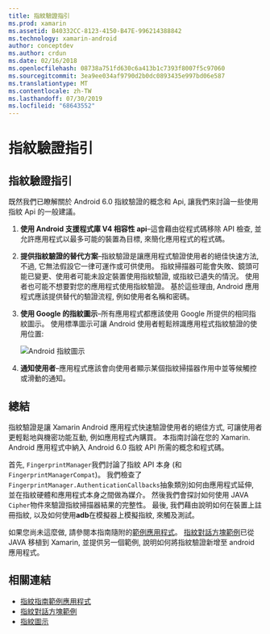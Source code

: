 ```yaml
---
title: 指紋驗證指引
ms.prod: xamarin
ms.assetid: B40332CC-8123-4150-B47E-996214388842
ms.technology: xamarin-android
author: conceptdev
ms.author: crdun
ms.date: 02/16/2018
ms.openlocfilehash: 08738a751fd630c6a413b1c7393f8007f5c97060
ms.sourcegitcommit: 3ea9ee034af9790d2b0dc0893435e997bd06e587
ms.translationtype: MT
ms.contentlocale: zh-TW
ms.lasthandoff: 07/30/2019
ms.locfileid: "68643552"
---
```

# <a name="fingerprint-authentication-guidance"></a>指紋驗證指引

## <a name="fingerprint-authentication-guidance"></a>指紋驗證指引

既然我們已瞭解關於 Android 6.0 指紋驗證的概念和 Api, 讓我們來討論一些使用指紋 Api 的一般建議。

1. **使用 Android 支援程式庫 V4 相容性 api**&ndash;這會藉由從程式碼移除 API 檢查, 並允許應用程式以最多可能的裝置為目標, 來簡化應用程式的程式碼。
2. **提供指紋驗證的替代方案**&ndash;指紋驗證是讓應用程式驗證使用者的絕佳快速方法, 不過, 它無法假設它一律可運作或可供使用。 指紋掃描器可能會失敗、鏡頭可能已變更、使用者可能未設定裝置使用指紋驗證, 或指紋已遺失的情況。 使用者也可能不想要對您的應用程式使用指紋驗證。 基於這些理由, Android 應用程式應該提供替代的驗證流程, 例如使用者名稱和密碼。
3. **使用 Google 的指紋圖示**&ndash;所有應用程式都應該使用 Google 所提供的相同指紋圖示。 使用標準圖示可讓 Android 使用者輕鬆辨識應用程式指紋驗證的使用位置: 
    
    ![Android 指紋圖示](summary-images/ic-fp-40px.png)
    
4. **通知使用者**&ndash;應用程式應該會向使用者顯示某個指紋掃描器作用中並等候觸控或滑動的通知。 

## <a name="summary"></a>總結

指紋驗證是讓 Xamarin Android 應用程式快速驗證使用者的絕佳方式, 可讓使用者更輕鬆地與機密功能互動, 例如應用程式內購買。 本指南討論在您的 Xamarin. Android 應用程式中納入 Android 6.0 指紋 API 所需的概念和程式碼。

首先, `FingerprintManager`我們討論了指紋 API 本身 (和`FingerprintManagerCompat`)。 我們檢查了`FingerprintManager.AuthenticationCallbacks`抽象類別如何由應用程式延伸, 並在指紋硬體和應用程式本身之間做為媒介。 然後我們會探討如何使用 JAVA `Cipher`物件來驗證指紋掃描器結果的完整性。 最後, 我們藉由說明如何在裝置上註冊指紋, 以及如何使用**adb**在模擬器上模擬指紋, 來觸及測試。 

如果您尚未這麼做, 請參閱本指南隨附的[範例應用程式](https://github.com/xamarin/monodroid-samples/tree/master/FingerprintGuide)。 [指紋對話方塊範例](https://docs.microsoft.com/samples/xamarin/monodroid-samples/android-m-fingerprintdialog)已從 JAVA 移植到 Xamarin, 並提供另一個範例, 說明如何將指紋驗證新增至 android 應用程式。



## <a name="related-links"></a>相關連結

- [指紋指南範例應用程式](https://github.com/xamarin/monodroid-samples/tree/master/FingerprintGuide)
- [指紋對話方塊範例](https://docs.microsoft.com/samples/xamarin/monodroid-samples/android-m-fingerprintdialog)
- [指紋圖示](https://raw.githubusercontent.com/xamarin/monodroid-samples/master/FingerprintGuide/FingerprintSampleApp/Resources/drawable-hdpi/ic_fp_40px.png)

